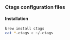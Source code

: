 ### Ctags configuration files

#### Installation

```sh
brew install ctags
cat *.ctags > ~/.ctags
```
